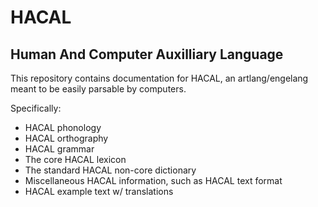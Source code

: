# HACAL
## Human And Computer Auxilliary Language

This repository contains documentation for HACAL, an artlang/engelang meant to be easily parsable by computers.

Specifically:
- HACAL phonology
- HACAL orthography
- HACAL grammar
- The core HACAL lexicon
- The standard HACAL non-core dictionary
- Miscellaneous HACAL information, such as HACAL text format
- HACAL example text w/ translations
